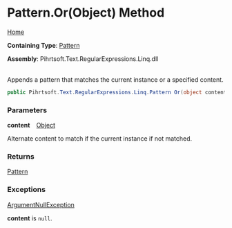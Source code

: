 # Pattern\.Or\(Object\) Method

[Home](../../../../../../README.md)

**Containing Type**: [Pattern](../README.md)

**Assembly**: Pihrtsoft\.Text\.RegularExpressions\.Linq\.dll

\
Appends a pattern that matches the current instance or a specified content\.

```csharp
public Pihrtsoft.Text.RegularExpressions.Linq.Pattern Or(object content)
```

### Parameters

**content** &ensp; [Object](https://docs.microsoft.com/en-us/dotnet/api/system.object)

Alternate content to match if the current instance if not matched\.

### Returns

[Pattern](../README.md)

### Exceptions

[ArgumentNullException](https://docs.microsoft.com/en-us/dotnet/api/system.argumentnullexception)

**content** is `null`\.


